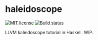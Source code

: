 # haleidoscope

[![MIT license](https://img.shields.io/badge/license-MIT-blue.svg)](LICENSE)
[![Build status](https://secure.travis-ci.org/vyorkin/haleidoscope.svg)](https://travis-ci.org/vyorkin/haleidoscope)

LLVM kaleidoscope tutorial in Haskell. WIP.
